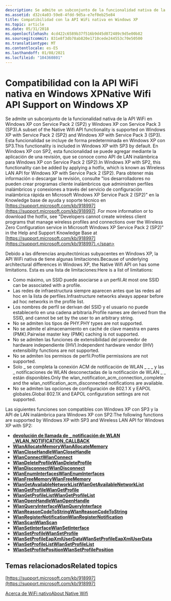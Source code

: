 ```yaml
---
description: Se admite un subconjunto de la funcionalidad nativa de la API WiFi en Windows XP con Service Pack 2 (SP2) y Windows XP con Service Pack 3 (SP3).
ms.assetid: d32c4a03-59e8-4fdd-9d5a-e7ef0eb25e84
title: Compatibilidad con la API WiFi nativa en Windows XP
ms.topic: article
ms.date: 05/31/2018
ms.openlocfilehash: 4cd422c6589b37f516b9d45d072489c9d5e00b82
ms.sourcegitcommit: 831e8f3db78ab820e1710cede244553c70e50500
ms.translationtype: MT
ms.contentlocale: es-ES
ms.lasthandoff: 01/08/2021
ms.locfileid: "104360801"
---
```

# <a name="native-wifi-api-support-on-windows-xp"></a><span data-ttu-id="60dfe-103">Compatibilidad con la API WiFi nativa en Windows XP</span><span class="sxs-lookup"><span data-stu-id="60dfe-103">Native Wifi API Support on Windows XP</span></span>

<span data-ttu-id="60dfe-104">Se admite un subconjunto de la funcionalidad nativa de la API WiFi en Windows XP con Service Pack 2 (SP2) y Windows XP con Service Pack 3 (SP3).</span><span class="sxs-lookup"><span data-stu-id="60dfe-104">A subset of the Native Wifi API functionality is supported on Windows XP with Service Pack 2 (SP2) and Windows XP with Service Pack 3 (SP3).</span></span> <span data-ttu-id="60dfe-105">Esta funcionalidad se incluye de forma predeterminada en Windows XP con SP3.</span><span class="sxs-lookup"><span data-stu-id="60dfe-105">This functionality is included in Windows XP with SP3 by default.</span></span> <span data-ttu-id="60dfe-106">En Windows XP con SP2, esta funcionalidad se puede agregar mediante la aplicación de una revisión, que se conoce como API de LAN inalámbrica para Windows XP con Service Pack 2 (SP2).</span><span class="sxs-lookup"><span data-stu-id="60dfe-106">In Windows XP with SP2, this functionality can be added by applying a hotfix, which is known as Wireless LAN API for Windows XP with Service Pack 2 (SP2).</span></span> <span data-ttu-id="60dfe-107">Para obtener más información o descargar la revisión, consulte "los desarrolladores no pueden crear programas cliente inalámbricos que administren perfiles inalámbricos y conexiones a través del servicio de configuración inalámbrica rápida en Microsoft Windows XP Service Pack 2 (SP2)" en la Knowledge base de ayuda y soporte técnico en [https://support.microsoft.com/kb/918997](https://support.microsoft.com/kb/918997) .</span><span class="sxs-lookup"><span data-stu-id="60dfe-107">For more information or to download the hotfix, see "Developers cannot create wireless client programs that manage wireless profiles and connections over the Wireless Zero Configuration service in Microsoft Windows XP Service Pack 2 (SP2)" in the Help and Support Knowledge Base at [https://support.microsoft.com/kb/918997](https://support.microsoft.com/kb/918997).</span></span>

<span data-ttu-id="60dfe-108">Debido a las diferencias arquitectónicas subyacentes en Windows XP, la API WiFi nativa de tiene algunas limitaciones.</span><span class="sxs-lookup"><span data-stu-id="60dfe-108">Because of underlying architectural differences in Windows XP, the Native Wifi API on has some limitations.</span></span> <span data-ttu-id="60dfe-109">Esta es una lista de limitaciones:</span><span class="sxs-lookup"><span data-stu-id="60dfe-109">Here is a list of limitations:</span></span>

-   <span data-ttu-id="60dfe-110">Como máximo, un SSID puede asociarse a un perfil.</span><span class="sxs-lookup"><span data-stu-id="60dfe-110">At most one SSID can be associated with a profile.</span></span>
-   <span data-ttu-id="60dfe-111">Las redes de infraestructura siempre aparecen antes que las redes ad hoc en la lista de perfiles.</span><span class="sxs-lookup"><span data-stu-id="60dfe-111">Infrastructure networks always appear before ad hoc networks in the profile list.</span></span>
-   <span data-ttu-id="60dfe-112">Los nombres de perfil se derivan del SSID y el usuario no puede establecerlo en una cadena arbitraria.</span><span class="sxs-lookup"><span data-stu-id="60dfe-112">Profile names are derived from the SSID, and cannot be set by the user to an arbitrary string.</span></span>
-   <span data-ttu-id="60dfe-113">No se admiten los tipos de PHY.</span><span class="sxs-lookup"><span data-stu-id="60dfe-113">PHY types are not supported.</span></span>
-   <span data-ttu-id="60dfe-114">No se admite el almacenamiento en caché de clave maestra en pares (PMK).</span><span class="sxs-lookup"><span data-stu-id="60dfe-114">Pairwise master key (PMK) caching is not supported.</span></span>
-   <span data-ttu-id="60dfe-115">No se admiten las funciones de extensibilidad del proveedor de hardware independiente (IHV).</span><span class="sxs-lookup"><span data-stu-id="60dfe-115">Independent hardware vendor (IHV) extensibility functions are not supported.</span></span>
-   <span data-ttu-id="60dfe-116">No se admiten los permisos de perfil.</span><span class="sxs-lookup"><span data-stu-id="60dfe-116">Profile permissions are not supported.</span></span>
-   <span data-ttu-id="60dfe-117">Solo \_ se completa la conexión ACM de notificación de WLAN \_ \_ \_ y las \_ notificaciones de WLAN desconectadas de la notificación de WLAN \_ \_ están disponibles.</span><span class="sxs-lookup"><span data-stu-id="60dfe-117">Only the wlan\_notification\_acm\_connection\_complete and the wlan\_notification\_acm\_disconnected notifications are available.</span></span>
-   <span data-ttu-id="60dfe-118">No se admiten las opciones de configuración de 802.1 X y EAPOL globales.</span><span class="sxs-lookup"><span data-stu-id="60dfe-118">Global 802.1X and EAPOL configuration settings are not supported.</span></span>

<span data-ttu-id="60dfe-119">Las siguientes funciones son compatibles con Windows XP con SP3 y la API de LAN inalámbrica para Windows XP con SP2:</span><span class="sxs-lookup"><span data-stu-id="60dfe-119">The following functions are supported by Windows XP with SP3 and Wireless LAN API for Windows XP with SP2:</span></span>

-   [<span data-ttu-id="60dfe-120">**devolución de llamada de \_ notificación de WLAN \_**</span><span class="sxs-lookup"><span data-stu-id="60dfe-120">**WLAN\_NOTIFICATION\_CALLBACK**</span></span>](/windows/win32/api/wlanapi/nc-wlanapi-wlan_notification_callback)
-   [<span data-ttu-id="60dfe-121">**WlanAllocateMemory**</span><span class="sxs-lookup"><span data-stu-id="60dfe-121">**WlanAllocateMemory**</span></span>](/windows/desktop/api/wlanapi/nf-wlanapi-wlanallocatememory)
-   [<span data-ttu-id="60dfe-122">**WlanCloseHandle**</span><span class="sxs-lookup"><span data-stu-id="60dfe-122">**WlanCloseHandle**</span></span>](/windows/desktop/api/wlanapi/nf-wlanapi-wlanclosehandle)
-   [<span data-ttu-id="60dfe-123">**WlanConnect**</span><span class="sxs-lookup"><span data-stu-id="60dfe-123">**WlanConnect**</span></span>](/windows/desktop/api/wlanapi/nf-wlanapi-wlanconnect)
-   [<span data-ttu-id="60dfe-124">**WlanDeleteProfile**</span><span class="sxs-lookup"><span data-stu-id="60dfe-124">**WlanDeleteProfile**</span></span>](/windows/desktop/api/wlanapi/nf-wlanapi-wlandeleteprofile)
-   [<span data-ttu-id="60dfe-125">**WlanDisconnect**</span><span class="sxs-lookup"><span data-stu-id="60dfe-125">**WlanDisconnect**</span></span>](/windows/desktop/api/wlanapi/nf-wlanapi-wlandisconnect)
-   [<span data-ttu-id="60dfe-126">**WlanEnumInterfaces**</span><span class="sxs-lookup"><span data-stu-id="60dfe-126">**WlanEnumInterfaces**</span></span>](/windows/desktop/api/wlanapi/nf-wlanapi-wlanenuminterfaces)
-   [<span data-ttu-id="60dfe-127">**WlanFreeMemory**</span><span class="sxs-lookup"><span data-stu-id="60dfe-127">**WlanFreeMemory**</span></span>](/windows/desktop/api/wlanapi/nf-wlanapi-wlanfreememory)
-   [<span data-ttu-id="60dfe-128">**WlanGetAvailableNetworkList**</span><span class="sxs-lookup"><span data-stu-id="60dfe-128">**WlanGetAvailableNetworkList**</span></span>](/windows/desktop/api/wlanapi/nf-wlanapi-wlangetavailablenetworklist)
-   [<span data-ttu-id="60dfe-129">**WlanGetProfile**</span><span class="sxs-lookup"><span data-stu-id="60dfe-129">**WlanGetProfile**</span></span>](/windows/desktop/api/wlanapi/nf-wlanapi-wlangetprofile)
-   [<span data-ttu-id="60dfe-130">**WlanGetProfileList**</span><span class="sxs-lookup"><span data-stu-id="60dfe-130">**WlanGetProfileList**</span></span>](/windows/desktop/api/wlanapi/nf-wlanapi-wlangetprofilelist)
-   [<span data-ttu-id="60dfe-131">**WlanOpenHandle**</span><span class="sxs-lookup"><span data-stu-id="60dfe-131">**WlanOpenHandle**</span></span>](/windows/desktop/api/wlanapi/nf-wlanapi-wlanopenhandle)
-   [<span data-ttu-id="60dfe-132">**WlanQueryInterface**</span><span class="sxs-lookup"><span data-stu-id="60dfe-132">**WlanQueryInterface**</span></span>](/windows/desktop/api/Wlanapi/nf-wlanapi-wlanqueryinterface)
-   [<span data-ttu-id="60dfe-133">**WlanReasonCodeToString**</span><span class="sxs-lookup"><span data-stu-id="60dfe-133">**WlanReasonCodeToString**</span></span>](/windows/desktop/api/wlanapi/nf-wlanapi-wlanreasoncodetostring)
-   [<span data-ttu-id="60dfe-134">**WlanRegisterNotification**</span><span class="sxs-lookup"><span data-stu-id="60dfe-134">**WlanRegisterNotification**</span></span>](/windows/desktop/api/wlanapi/nf-wlanapi-wlanregisternotification)
-   [<span data-ttu-id="60dfe-135">**WlanScan**</span><span class="sxs-lookup"><span data-stu-id="60dfe-135">**WlanScan**</span></span>](/windows/desktop/api/wlanapi/nf-wlanapi-wlanscan)
-   [<span data-ttu-id="60dfe-136">**WlanSetInterface**</span><span class="sxs-lookup"><span data-stu-id="60dfe-136">**WlanSetInterface**</span></span>](/windows/desktop/api/Wlanapi/nf-wlanapi-wlansetinterface)
-   [<span data-ttu-id="60dfe-137">**WlanSetProfile**</span><span class="sxs-lookup"><span data-stu-id="60dfe-137">**WlanSetProfile**</span></span>](/windows/desktop/api/wlanapi/nf-wlanapi-wlansetprofile)
-   [<span data-ttu-id="60dfe-138">**WlanSetProfileEapXmlUserData**</span><span class="sxs-lookup"><span data-stu-id="60dfe-138">**WlanSetProfileEapXmlUserData**</span></span>](/windows/desktop/api/wlanapi/nf-wlanapi-wlansetprofileeapxmluserdata)
-   [<span data-ttu-id="60dfe-139">**WlanSetProfileList**</span><span class="sxs-lookup"><span data-stu-id="60dfe-139">**WlanSetProfileList**</span></span>](/windows/desktop/api/wlanapi/nf-wlanapi-wlansetprofilelist)
-   [<span data-ttu-id="60dfe-140">**WlanSetProfilePosition**</span><span class="sxs-lookup"><span data-stu-id="60dfe-140">**WlanSetProfilePosition**</span></span>](/windows/desktop/api/wlanapi/nf-wlanapi-wlansetprofileposition)

## <a name="related-topics"></a><span data-ttu-id="60dfe-141">Temas relacionados</span><span class="sxs-lookup"><span data-stu-id="60dfe-141">Related topics</span></span>

<dl> <dt>

[https://support.microsoft.com/kb/918997](https://support.microsoft.com/kb/918997)
</dt> <dt>

[<span data-ttu-id="60dfe-142">Acerca de WiFi nativo</span><span class="sxs-lookup"><span data-stu-id="60dfe-142">About Native Wifi</span></span>](about-native-wifi.md)
</dt> </dl>

 

 
